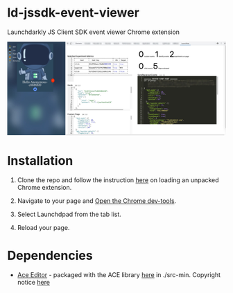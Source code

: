 # ld-jssdk-event-viewer
Launchdarkly JS Client SDK event viewer Chrome extension

![img](img/screen1.jpg)

# Installation
1. Clone the repo and follow the instruction [here](https://developer.chrome.com/docs/extensions/mv3/getstarted/#unpacked) on loading an unpacked  Chrome extension.

2. Navigate to your page and [Open the Chrome dev-tools](https://launchdarkly.atlassian.net/wiki/spaces/~591637646/pages/edit-v2/2025359513#). 

3. Select Launchdpad from the tab list.
4. Reload your page.



# Dependencies
* [Ace Editor](https://ace.c9.io/) - packaged with the ACE library [here](https://github.com/ajaxorg/ace-builds/tree/master/src-min) in ./src-min. Copyright notice [here](https://github.com/ajaxorg/ace/blob/master/LICENSE)
